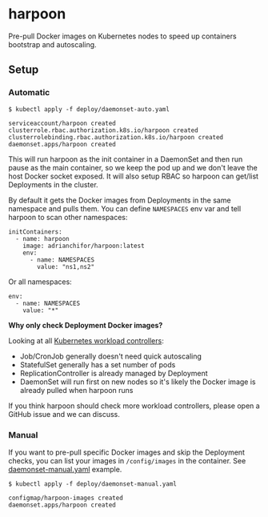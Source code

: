 # harpoon

Pre-pull Docker images on Kubernetes nodes to speed up containers bootstrap and autoscaling.

## Setup

### Automatic

```
$ kubectl apply -f deploy/daemonset-auto.yaml

serviceaccount/harpoon created
clusterrole.rbac.authorization.k8s.io/harpoon created
clusterrolebinding.rbac.authorization.k8s.io/harpoon created
daemonset.apps/harpoon created
```

This will run harpoon as the init container in a DaemonSet and then run pause as the main container, so we keep the pod up and we don't leave the host Docker socket exposed. It will also setup RBAC so harpoon can get/list Deployments in the cluster.

By default it gets the Docker images from Deployments in the same namespace and pulls them. You can define `NAMESPACES` env var and tell harpoon to scan other namespaces:

```
initContainers:
  - name: harpoon
    image: adrianchifor/harpoon:latest
    env:
      - name: NAMESPACES
        value: "ns1,ns2"
```

Or all namespaces:

```
env:
  - name: NAMESPACES
    value: "*"
```

**Why only check Deployment Docker images?**

Looking at all [Kubernetes workload controllers](https://kubernetes.io/docs/concepts/workloads/controllers/):
- Job/CronJob generally doesn't need quick autoscaling
- StatefulSet generally has a set number of pods
- ReplicationController is already managed by Deployment
- DaemonSet will run first on new nodes so it's likely the Docker image is already pulled when harpoon runs

If you think harpoon should check more workload controllers, please open a GitHub issue and we can discuss.

### Manual

If you want to pre-pull specific Docker images and skip the Deployment checks, you can list your images in `/config/images` in the container. See [daemonset-manual.yaml](./deploy/daemonset-manual.yaml) example.

```
$ kubectl apply -f deploy/daemonset-manual.yaml

configmap/harpoon-images created
daemonset.apps/harpoon created
```
